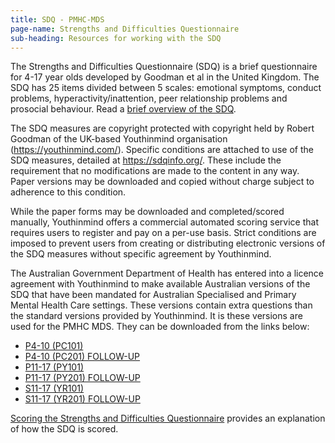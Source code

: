 ```yaml
---
title: SDQ - PMHC-MDS
page-name: Strengths and Difficulties Questionnaire
sub-heading: Resources for working with the SDQ
---
```


The Strengths and Difficulties Questionnaire (SDQ) is a brief questionnaire for 4-17 year olds developed by Goodman et al in the United Kingdom. The SDQ has 25 items divided between 5 scales: emotional symptoms, conduct problems, hyperactivity/inattention, peer relationship problems and prosocial behaviour. Read a [brief overview of the SDQ](https://www.amhocn.org/sites/default/files/publication_files/strengths_and_difficulties_questionnaire_overview_0.pdf).

 The SDQ measures are copyright protected with copyright held by Robert Goodman of the UK-based Youthinmind organisation (https://youthinmind.com/). Specific conditions are attached to use of the SDQ measures, detailed at https://sdqinfo.org/. These include the requirement that no modifications are made to the content in any way. Paper versions may be downloaded and copied without charge subject to adherence to this condition.

While the paper forms may be downloaded and completed/scored manually, Youthinmind offers a commercial automated scoring service that requires users to register and pay on a per-use basis. Strict conditions are imposed to prevent users from creating or distributing electronic versions of the SDQ measures without specific agreement by Youthinmind.

The Australian Government Department of Health has entered into a licence agreement with Youthinmind to make available Australian versions of the SDQ that have been mandated
for Australian Specialised and Primary Mental Health Care settings. These versions contain
extra questions than the standard versions provided by Youthinmind. It is these versions
are used for the PMHC MDS. They can be downloaded from the links below:

* [P4-10 (PC101)](/doc/sdq/Aust-SDQ-PC101-rev1.pdf)
* [P4-10 (PC201) FOLLOW-UP](/doc/sdq/Aust-SDQ-PC201-rev1.pdf)
* [P11-17 (PY101)](/doc/sdq/Aust-SDQ-PY101-rev1.pdf)
* [P11-17 (PY201) FOLLOW-UP](/doc/sdq/Aust-SDQ-PY201-rev1.pdf)
* [S11-17 (YR101)](/doc/sdq/Aust-SDQ-YR101-rev1.pdf)
* [S11-17 (YR201) FOLLOW-UP](/doc/sdq/Aust-SDQ-YR201-rev1.pdf)

[Scoring the Strengths and Difficulties Questionnaire](/doc/sdq/pmhc-scoring-sdq.pdf) provides
an explanation of how the SDQ is scored.
